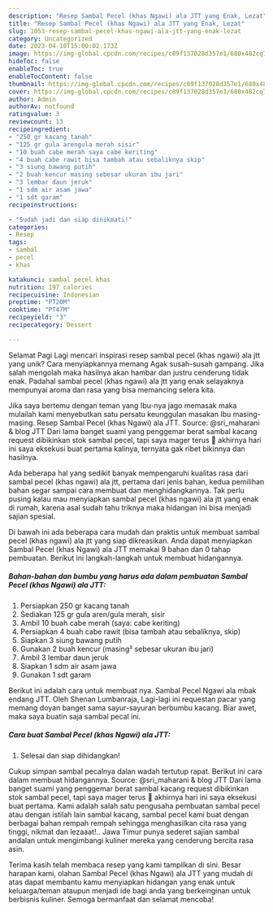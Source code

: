```yaml
---
description: "Resep Sambal Pecel (khas Ngawi) ala JTT yang Enak, Lezat"
title: "Resep Sambal Pecel (khas Ngawi) ala JTT yang Enak, Lezat"
slug: 1053-resep-sambal-pecel-khas-ngawi-ala-jtt-yang-enak-lezat
category: Uncategorized
date: 2023-04-10T15:00:02.173Z
image: https://img-global.cpcdn.com/recipes/c89f137028d357e1/680x482cq70/sambal-pecel-khas-ngawi-ala-jtt-foto-resep-utama.jpg
hideToc: false
enableToc: true
enableTocContent: false
thumbnail: https://img-global.cpcdn.com/recipes/c89f137028d357e1/680x482cq70/sambal-pecel-khas-ngawi-ala-jtt-foto-resep-utama.jpg
cover: https://img-global.cpcdn.com/recipes/c89f137028d357e1/680x482cq70/sambal-pecel-khas-ngawi-ala-jtt-foto-resep-utama.jpg
author: Admin
authorAv: notfound
ratingvalue: 3
reviewcount: 13
recipeingredient:
- "250 gr kacang tanah"
- "125 gr gula arengula merah sisir"
- "10 buah cabe merah saya cabe keriting"
- "4 buah cabe rawit bisa tambah atau sebaliknya skip"
- "3 siung bawang putih"
- "2 buah kencur masing sebesar ukuran ibu jari"
- "3 lembar daun jeruk"
- "1 sdm air asam jawa"
- "1 sdt garam"
recipeinstructions:

- "Sudah jadi dan siap dinikmati!"
categories:
- Resep
tags:
- sambal
- pecel
- khas

katakunci: sambal pecel khas 
nutrition: 197 calories
recipecuisine: Indonesian
preptime: "PT20M"
cooktime: "PT47M"
recipeyield: "3"
recipecategory: Dessert

---
```



Selamat Pagi Lagi mencari inspirasi resep sambal pecel (khas ngawi) ala jtt yang unik? Cara menyiapkannya memang Agak susah-susah gampang. Jika salah mengolah maka hasilnya akan hambar dan justru cenderung tidak enak. Padahal sambal pecel (khas ngawi) ala jtt yang enak selayaknya mempunyai aroma dan rasa yang bisa memancing selera kita.


Jika saya bertemu dengan teman yang Ibu-nya jago memasak maka mulailah kami menyebutkan satu persatu keunggulan masakan Ibu masing-masing. Resep Sambal Pecel (khas Ngawi) ala JTT. Source: @sri_maharani &amp; blog JTT Dari lama banget suami yang penggemar berat sambal kacang request dibikinkan stok sambal pecel, tapi saya mager terus 🙈 akhirnya hari ini saya eksekusi buat pertama kalinya, ternyata gak ribet bikinnya dan hasilnya.

Ada beberapa hal yang sedikit banyak mempengaruhi kualitas rasa dari sambal pecel (khas ngawi) ala jtt, pertama dari jenis bahan, kedua pemilihan bahan segar sampai cara membuat dan menghidangkannya. Tak perlu pusing kalau mau menyiapkan sambal pecel (khas ngawi) ala jtt yang enak di rumah, karena asal sudah tahu triknya maka hidangan ini bisa menjadi sajian spesial.


Di bawah ini ada beberapa cara mudah dan praktis untuk membuat sambal pecel (khas ngawi) ala jtt yang siap dikreasikan. Anda dapat menyiapkan Sambal Pecel (khas Ngawi) ala JTT memakai 9 bahan dan 0 tahap pembuatan. Berikut ini langkah-langkah untuk membuat hidangannya.

<!--inarticleads1-->

##### Bahan-bahan dan bumbu yang harus ada dalam pembuatan Sambal Pecel (khas Ngawi) ala JTT:

1. Persiapkan 250 gr kacang tanah
1. Sediakan 125 gr gula aren/gula merah, sisir
1. Ambil 10 buah cabe merah (saya: cabe keriting)
1. Persiapkan 4 buah cabe rawit (bisa tambah atau sebaliknya, skip)
1. Siapkan 3 siung bawang putih
1. Gunakan 2 buah kencur (masing² sebesar ukuran ibu jari)
1. Ambil 3 lembar daun jeruk
1. Siapkan 1 sdm air asam jawa
1. Gunakan 1 sdt garam


Berikut ini adalah cara untuk membuat nya. Sambal Pecel Ngawi ala mbak endang JTT. Oleh Shenan Lumbanraja, Lagi-lagi ini requestan pacar yang memang doyan banget sama sayur-sayuran berbumbu kacang. Biar awet, maka saya buatin saja sambal pecal ini. 

<!--inarticleads2-->

##### Cara buat Sambal Pecel (khas Ngawi) ala JTT:


1. Selesai dan siap dihidangkan!

Cukup simpan sambal pecalnya dalan wadah tertutup rapat. Berikut ini cara dalam membuat hidangannya. Source: @sri_maharani &amp; blog JTT Dari lama banget suami yang penggemar berat sambal kacang request dibikinkan stok sambal pecel, tapi saya mager terus 🙈 akhirnya hari ini saya eksekusi buat pertama. Kami adalah salah satu pengusaha pembuatan sambal pecel atau dengan istilah lain sambal kacang, sambal pecel kami buat dengan berbagai bahan rempah rempah sehingga menghasilkan cita rasa yang tinggi, nikmat dan lezaaat!.. Jawa Timur punya sederet sajian sambal andalan untuk mengimbangi kuliner mereka yang cenderung bercita rasa asin. 

Terima kasih telah membaca resep yang kami tampilkan di sini. Besar harapan kami, olahan Sambal Pecel (khas Ngawi) ala JTT yang mudah di atas dapat membantu kamu menyiapkan hidangan yang enak untuk keluarga/teman ataupun menjadi ide bagi anda yang berkeinginan untuk berbisnis kuliner. Semoga bermanfaat dan selamat mencoba!
